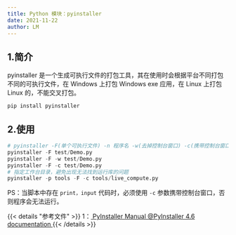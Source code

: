 ```yaml
---
title: Python 模块：pyinstaller
date: 2021-11-22
author: LM
---
```


## 1.简介

pyinstaller 是一个生成可执行文件的打包工具，其在使用时会根据平台不同打包不同的可执行文件，在 Windows 上打包 Windows exe 应用，在 Linux 上打包 Linux 的，不能交叉打包。

```
pip install pyinstaller
```

## 2.使用

```python
# pyinstaller -F(单个可执行文件) -n 程序名 -w(去掉控制台窗口) -c(携带控制台窗口) -i 图标.ico 脚本文件
pyinstaller -F test/Demo.py
pyinstaller -F -w test/Demo.py
pyinstaller -F -c test/Demo.py
# 指定工作台目录，避免出现无法找到运行库的问题
pyinstaller -p tools -F -c tools/live_compute.py
```

PS：当脚本中存在 `print，input` 代码时，必须使用 `-c` 参数携带控制台窗口，否则程序会无法运行。

{{< details "参考文件" >}} 
1：[ PyInstaller Manual @PyInstaller 4.6 documentation ](https://pyinstaller.readthedocs.io/en/stable/)
{{< /details >}}